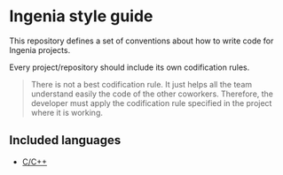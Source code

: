 # Ingenia style guide

This repository defines a set of conventions about how to write code for Ingenia projects.

Every project/repository should include its own codification rules.

> There is not a best codification rule. It just helps all the team understand easily the code of the other coworkers. Therefore, the developer must apply the codification rule specified in the project where it is working.


## Included languages ##
- [C/C++](c_cpp_style.md)